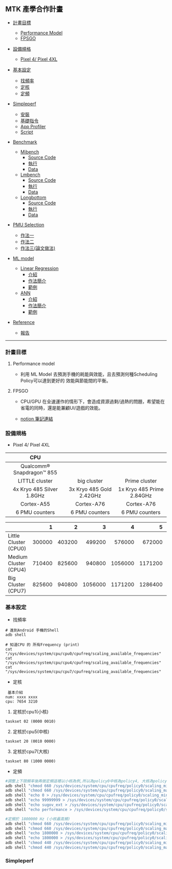 ## MTK 產學合作計畫 
<!-- vim-markdown-toc GFM -->
* [計畫目標](#計畫目標)
    - [Performance Model](#Performance-model)
    - [FPSGO](#FPSGO)

* [設備規格](#設備規格)
    - [Pixel 4/ Pixel 4XL](#Pixel-4/-Pixel-4XL)

* [基本設定](#基本設定)
    - [找頻率](#How-to-find-frequency)
    - [定核](#How-to-find-frequency)
    - [定頻](#How-to-find-frequency)

* [Simpleperf](#Simpleperf)
    - [安裝]()
    - [基礎指令]()
    - [App Profiler]()
    - [Script]()

* [Benchmark]()
    - [Mibench]()
        + [Source Code]()
        + [執行]()
        + [Data]()
    - [Lmbench]()
        + [Source Code]()
        + [執行]()
        + [Data]()
    - [Longbottom]()
        + [Source Code]()
        + [執行]()
        + [Data]()
* [PMU Selection]() 
    - [作法一]()
    - [作法二]()
    - [作法三(論文做法)]()
* [ML model]() 
    - [Linear Regression]()
        + [介紹]()
        + [作法簡介]()
        + [範例]()
    - [ANN]()
        + [介紹]()
        + [作法簡介]()
        + [範例]()
* [Reference]()
    - [報告]()
<!-- vim-markdown-toc -->

---

### 計畫目標 
1. Performance model

    - 利用 ML Model 去預測手機的耗能與效能，且去預測何種Scheduling Policy可以達到更好的 效能與節能間的平衡。
2. FPSGO

    - CPU/GPU 在全速運作的情形下，會造成資源過剩/過熱的問題，希望能在省電的同時，還是能兼顧UI/遊戲的效能。

    - [notion 筆記連結](https://www.notion.so/FPSGO_study-2f4ae5a5651e452c91f51afc1ed14fe4)

### 設備規格
- Pixel 4/ Pixel 4XL

|            CPU            	|                          	|                           	|
|:-------------------------:	|:------------------------:	|:-------------------------:	|
| Qualcomm® Snapdragon™ 855 	|                          	|                           	|
| LITTLE cluster            	| big cluster              	| Prime cluster             	|
| 4x Kryo 485 Silver 1.8GHz 	| 3x Kryo 485 Gold 2.42GHz 	| 1x Kryo 485 Prime 2.84GHz 	|
| Cortex-A55                	| Cortex-A76               	| Cortex-A76                	|
| 6 PMU counters            	| 6 PMU counters           	| 6 PMU counters            	|

|                       	|      1 	|      2 	|       3 	|       4 	|       5 	|       6 	|       7 	|       8 	|       9 	|      10 	|      11 	|      12 	|      13 	|      14 	|      15 	|      16 	|      17 	|      18 	|      19 	|      20 	|
|-----------------------	|-------:	|-------:	|--------:	|--------:	|--------:	|--------:	|--------:	|--------:	|--------:	|--------:	|--------:	|--------:	|--------:	|--------:	|--------:	|--------:	|--------:	|--------:	|--------:	|--------:	|
| Little Cluster (CPU0) 	| 300000 	| 403200 	|  499200 	|  576000 	|  672000 	|  768000 	|  844800 	|  940800 	| 1036800 	| 1113600 	| 1209600 	| 1305600 	| 1382400 	| 1478400 	| 1555200 	| 1632000 	| 1708800 	| 1785600 	|         	|         	|
| Medium Cluster (CPU4) 	| 710400 	| 825600 	|  940800 	| 1056000 	| 1171200 	| 1286400 	| 1401600 	| 1497600 	| 1612800 	| 1708800 	| 1804800 	| 1920000 	| 2016000 	| 2131200 	| 2227200 	| 2323200 	| 2419200 	|         	|         	|         	|
| Big Cluster (CPU7)    	| 825600 	| 940800 	| 1056000 	| 1171200 	| 1286400 	| 1401600 	| 1497600 	| 1612800 	| 1708800 	| 1804800 	| 1920000 	| 2016000 	| 2131200 	| 2227200 	| 2323200 	| 2419200 	| 2534400 	| 2649600 	| 2745600 	| 2841600 	|
### 基本設定

- 找頻率

```Shell
# 進到Android 手機的Shell
adb shell

# 知道CPU 的 所有Frequency (print)
cat "/sys/devices/system/cpu/cpu0/cpufreq/scaling_available_frequencies"
cat "/sys/devices/system/cpu/cpu4/cpufreq/scaling_available_frequencies"
cat "/sys/devices/system/cpu/cpu7/cpufreq/scaling_available_frequencies"
```

- 定核


```
 基本介紹
num: xxxx xxxx
cpu: 7654 3210
```
1. 定核於cpu1(小核)
``` 
taskset 02 (0000 0010)
```
2. 定核於cpu5(中核) 
```
taskset 20 (0010 0000)
```
3. 定核於cpu7(大核) 
```
taskset 80 (1000 0000)
```

- 定頻
```sh
#調整上下限頻率後再做定頻這裡以小核為例,所以為policy0中核為policy4, 大核為policy7
adb shell "chmod 660 /sys/devices/system/cpu/cpufreq/policy0/scaling_min_freq"
adb shell "chmod 660 /sys/devices/system/cpu/cpufreq/policy0/scaling_max_freq"
adb shell "echo 0 > /sys/devices/system/cpu/cpufreq/policy0/scaling_min_freq"
adb shell "echo 99999999 > /sys/devices/system/cpu/cpufreq/policy0/scaling_max_freq"
adb shell "echo sugov_ext > /sys/devices/system/cpu/cpufreq/policy0/scaling_governor"
adb shell "echo performance > /sys/devices/system/cpu/cpufreq/policy0/scaling_governor"
```
```sh
#定頻於 1800000 Hz (小核最高頻)
adb shell "chmod 660 /sys/devices/system/cpu/cpufreq/policy0/scaling_min_freq"
adb shell "chmod 660 /sys/devices/system/cpu/cpufreq/policy0/scaling_max_freq"
adb shell "echo 1800000 > /sys/devices/system/cpu/cpufreq/policy0/scaling_min_freq"
adb shell "echo 1800000 > /sys/devices/system/cpu/cpufreq/policy0/scaling_max_freq"
adb shell "chmod 440 /sys/devices/system/cpu/cpufreq/policy0/scaling_min_freq"
adb shell "chmod 440 /sys/devices/system/cpu/cpufreq/policy0/scaling_max_freq"
```

### Simpleperf
